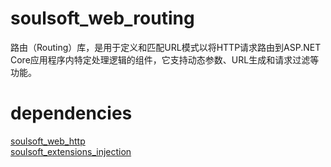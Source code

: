 # soulsoft_web_routing

路由（Routing）库，是用于定义和匹配URL模式以将HTTP请求路由到ASP.NET Core应用程序内特定处理逻辑的组件，它支持动态参数、URL生成和请求过滤等功能。

# dependencies
[soulsoft_web_http](https://gitcode.com/soulsoft/soulsoft_web_http.git)  
[soulsoft_extensions_injection](https://gitcode.com/soulsoft/soulsoft_extensions_injection.git)  


